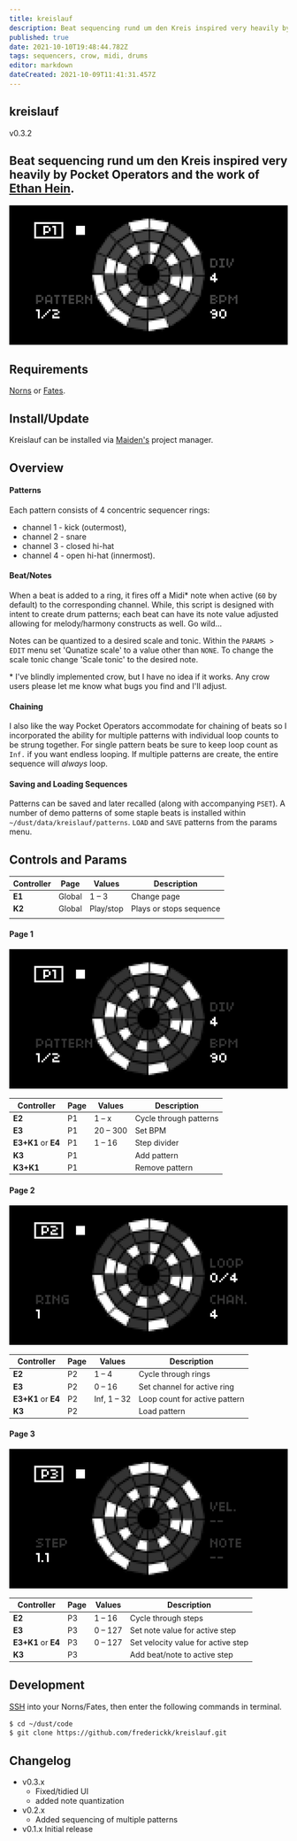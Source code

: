 ```yaml
---
title: kreislauf
description: Beat sequencing rund um den Kreis inspired very heavily by the work of Ethan Hein.
published: true
date: 2021-10-10T19:48:44.782Z
tags: sequencers, crow, midi, drums
editor: markdown
dateCreated: 2021-10-09T11:41:31.457Z
---
```


kreislauf
---

v0.3.2

## Beat sequencing rund um den Kreis inspired very heavily by Pocket Operators and the work of [Ethan Hein](http://www.ethanhein.com/). 

![Kreislauf UI](https://github.com/frederickk/kreislauf/raw/primary/.assets/kreislauf.gif)

## Requirements

[Norns](https://monome.org/norns) or [Fates](https://llllllll.co/t/fates-a-diy-norns-dac-board-for-raspberry-pi/22999).


## Install/Update

Kreislauf can be installed via [Maiden's](https://norns.local/maiden) project manager.


## Overview 

#### Patterns

Each pattern consists of 4 concentric sequencer rings:
- channel 1 - kick (outermost), 
- channel 2 - snare
- channel 3 - closed hi-hat
- channel 4 - open hi-hat (innermost).

#### Beat/Notes

When a beat is added to a ring, it fires off a Midi* note when active (`60` by default) to the corresponding channel. While, this script is designed with intent to create drum patterns; each beat can have its note value adjusted allowing for melody/harmony constructs as well. Go wild...

Notes can be quantized to a desired scale and tonic. Within the `PARAMS > EDIT` menu set 'Qunatize scale' to a value other than `NONE`. To change the scale tonic change 'Scale tonic' to the desired note.

\* I've blindly implemented crow, but I have no idea if it works. Any crow users please let me know what bugs you find and I'll adjust.

#### Chaining

I also like the way Pocket Operators accommodate for chaining of beats so I incorporated the ability for multiple patterns with individual loop counts to be strung together. For single pattern beats be sure to keep loop count as `Inf.` if you want endless looping. If multiple patterns are create, the entire sequence will *always* loop.

#### Saving and Loading Sequences

Patterns can be saved and later recalled (along with accompanying `PSET`). A number of demo patterns of some staple beats is installed within `~/dust/data/kreislauf/patterns`. `LOAD` and `SAVE` patterns from the params menu.


<!-- WIP
## Demo

Here's a brief video showing a workflow with the OP-Z.

[ video ]
-->


## Controls and Params

| Controller          | Page   | Values      | Description                        |
| ------------------- | ------ | ----------- | ---------------------------------- |
| **E1**              | Global | 1 – 3       | Change page                        |
| **K2**              | Global | Play/stop   | Plays or stops sequence            |
|                     |        |             |                                    |


#### Page 1
![Kreislauf page 1 screenshot](https://github.com/frederickk/kreislauf/raw/primary/.assets/kreislauf-1.png)

| Controller          | Page   | Values      | Description                        |
| ------------------- | ------ | ----------- | ---------------------------------- |
| **E2**              | P1     | 1 – x       | Cycle through patterns             |
| **E3**              | P1     | 20 – 300    | Set BPM                            |
| **E3+K1** or **E4** | P1     | 1 – 16      | Step divider                       |
| **K3**              | P1     |             | Add pattern                        |
| **K3+K1**           | P1     |             | Remove pattern                     |

#### Page 2
![Kreislauf page 2 screenshot](https://github.com/frederickk/kreislauf/raw/primary/.assets/kreislauf-2.png)

| Controller          | Page   | Values      | Description                        |
| ------------------- | ------ | ----------- | ---------------------------------- |
| **E2**              | P2     | 1 – 4       | Cycle through rings                |
| **E3**              | P2     | 0 – 16      | Set channel for active ring        |
| **E3+K1** or **E4** | P2     | Inf, 1 – 32 | Loop count for active pattern      |
| **K3**              | P2     |             | Load pattern                       |

#### Page 3
![Kreislauf page 3 screenshot](https://github.com/frederickk/kreislauf/raw/primary/.assets/kreislauf-3.png)

| Controller          | Page   | Values      | Description                        |
| ------------------- | ------ | ----------- | ---------------------------------- |
| **E2**              | P3     | 1 – 16      | Cycle through steps                |
| **E3**              | P3     | 0 – 127     | Set note value for active step     |
| **E3+K1** or **E4** | P3     | 0 – 127     | Set velocity value for active step |
| **K3**              | P3     |             | Add beat/note to active step       |


## Development

[SSH](https://monome.org/docs/norns/maiden/#ssh) into your Norns/Fates, then enter the following commands in terminal.

```bash
$ cd ~/dust/code
$ git clone https://github.com/frederickk/kreislauf.git
```


## Changelog
- v0.3.x
    - Fixed/tidied UI
    - added note quantization
- v0.2.x
    - Added sequencing of multiple patterns
- v0.1.x Initial release